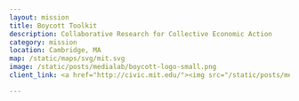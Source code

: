 ```yaml
---
layout: mission
title: Boycott Toolkit
description: Collaborative Research for Collective Economic Action
category: mission
location: Cambridge, MA
map: /static/maps/svg/mit.svg
image: /static/posts/medialab/boycott-logo-small.png
client_link: <a href="http://civic.mit.edu/"><img src="/static/posts/medialab/civic-logo-bg.png" alt="MIT Center for Civic Media"></a>

---
```

